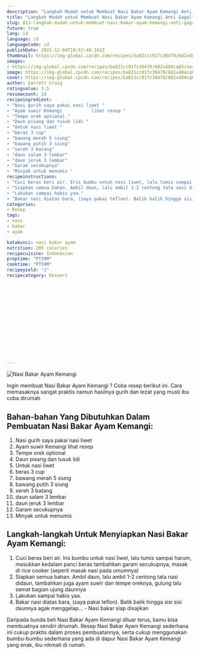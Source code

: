 ```yaml
---
description: "Langkah Mudah untuk Membuat Nasi Bakar Ayam Kemangi Anti Gagal"
title: "Langkah Mudah untuk Membuat Nasi Bakar Ayam Kemangi Anti Gagal"
slug: 812-langkah-mudah-untuk-membuat-nasi-bakar-ayam-kemangi-anti-gagal
future: true
lang: id
language: id
languageCode: id
publishDate: 2021-12-04T19:53:49.162Z 
thumbnail: https://img-global.cpcdn.com/recipes/ba821cc91fc30470/682x484cq65/nasi-bakar-ayam-kemangi-foto-resep-utama.webp
images:
- https://img-global.cpcdn.com/recipes/ba821cc91fc30470/682x484cq65/nasi-bakar-ayam-kemangi-foto-resep-utama.webp
image: https://img-global.cpcdn.com/recipes/ba821cc91fc30470/682x484cq65/nasi-bakar-ayam-kemangi-foto-resep-utama.webp
cover: https://img-global.cpcdn.com/recipes/ba821cc91fc30470/682x484cq65/nasi-bakar-ayam-kemangi-foto-resep-utama.webp
author: Garrett Craig
ratingvalue: 3.5
reviewcount: 14
recipeingredient:
- "Nasi gurih saya pakai nasi liwet "
- "Ayam suwir Kemangi           lihat resep "
- "Tempe orek optional "
- "Daun pisang dan tusuk lidi "
- "Untuk nasi liwet "
- "beras 3 cup"
- "bawang merah 5 siung"
- "bawang putih 3 siung"
- "sereh 3 batang"
- "daun salam 3 lembar"
- "daun jeruk 3 lembar"
- "Garam secukupnya"
- "Minyak untuk menumis "
recipeinstructions:
- "Cuci beras beri air. Iris bumbu untuk nasi liwet, lalu tumis sampai harum, masukkan kedalam panci beras tambahkan garam secukupnya, masak di rice cooker (seperti masak nasi pada umumnya)"
- "Siapkan semua bahan. Ambil daun, lalu ambil 1-2 centong tata nasi didaun, tambahkan juga ayam suwir dan tempe oreknya, gulung lalu semat bagian ujung daunnya"
- "Lakukan sampai habis yaa."
- "Bakar nasi diatas bara, (saya pakai teflon). Balik balik hingga sisi sisi daunnya agak menggelap...  Nasi bakar siap disajikan"
categories:
- Resep
tags:
- nasi
- bakar
- ayam

katakunci: nasi bakar ayam 
nutrition: 285 calories
recipecuisine: Indonesian
preptime: "PT39M"
cooktime: "PT59M"
recipeyield: "1"
recipecategory: Dessert


     
    
    
    
    
    
    
    
    
    
    
      
    
---
```



![Nasi Bakar Ayam Kemangi](https://img-global.cpcdn.com/recipes/ba821cc91fc30470/682x484cq65/nasi-bakar-ayam-kemangi-foto-resep-utama.webp)

Ingin membuat Nasi Bakar Ayam Kemangi ? Coba resep berikut ini. Cara memasaknya sangat praktis namun hasilnya gurih dan lezat yang musti ibu coba dirumah

<!--inarticleads1-->

## Bahan-bahan Yang Dibutuhkan Dalam Pembuatan Nasi Bakar Ayam Kemangi:

1. Nasi gurih saya pakai nasi liwet 
1. Ayam suwir Kemangi           lihat resep 
1. Tempe orek optional 
1. Daun pisang dan tusuk lidi 
1. Untuk nasi liwet 
1. beras 3 cup
1. bawang merah 5 siung
1. bawang putih 3 siung
1. sereh 3 batang
1. daun salam 3 lembar
1. daun jeruk 3 lembar
1. Garam secukupnya
1. Minyak untuk menumis 



<!--inarticleads2-->

## Langkah-langkah Untuk Menyiapkan Nasi Bakar Ayam Kemangi:

1. Cuci beras beri air. Iris bumbu untuk nasi liwet, lalu tumis sampai harum, masukkan kedalam panci beras tambahkan garam secukupnya, masak di rice cooker (seperti masak nasi pada umumnya)
1. Siapkan semua bahan. Ambil daun, lalu ambil 1-2 centong tata nasi didaun, tambahkan juga ayam suwir dan tempe oreknya, gulung lalu semat bagian ujung daunnya
1. Lakukan sampai habis yaa.
1. Bakar nasi diatas bara, (saya pakai teflon). Balik balik hingga sisi sisi daunnya agak menggelap...  - Nasi bakar siap disajikan




Daripada bunda beli  Nasi Bakar Ayam Kemangi  diluar terus, kamu  bisa membuatnya sendiri dirumah. Resep  Nasi Bakar Ayam Kemangi  sederhana ini cukup praktis dalam proses pembuatannya, serta cukup menggunakan bumbu-bumbu sederhana yang ada di dapur  Nasi Bakar Ayam Kemangi  yang enak, ibu nikmati di rumah.
